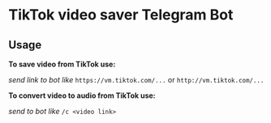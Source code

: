 # TikTok video saver Telegram Bot
## Usage
__To save video from TikTok use:__

_send link to bot like_ ```https://vm.tiktok.com/...``` or ```http://vm.tiktok.com/...```

__To convert video to audio from TikTok use:__

_send to bot like_ ```/c <video link>```
